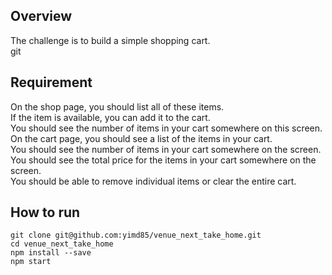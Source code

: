 ## Overview
The challenge is to build a simple shopping cart. <br/>
git 

## Requirement
On the shop page, you should list all of these items.<br/>
If the item is available, you can add it to the cart.<br/>
You should see the number of items in your cart somewhere on this screen.<br/>
On the cart page, you should see a list of the items in your cart.<br/>
You should see the number of items in your cart somewhere on the screen.<br/>
You should see the total price for the items in your cart somewhere on the screen.<br/>
You should be able to remove individual items or clear the entire cart.

## How to run
```git clone git@github.com:yimd85/venue_next_take_home.git```
<br/>
```cd venue_next_take_home```
<br/>
```npm install --save```
<br/>
```npm start```